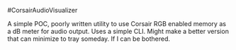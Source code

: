 #CorsairAudioVisualizer

A simple POC, poorly written utility to use Corsair RGB enabled memory as a dB meter for audio output.
Uses a simple CLI. Might make a better version that can minimize to tray someday. If I can be bothered.
